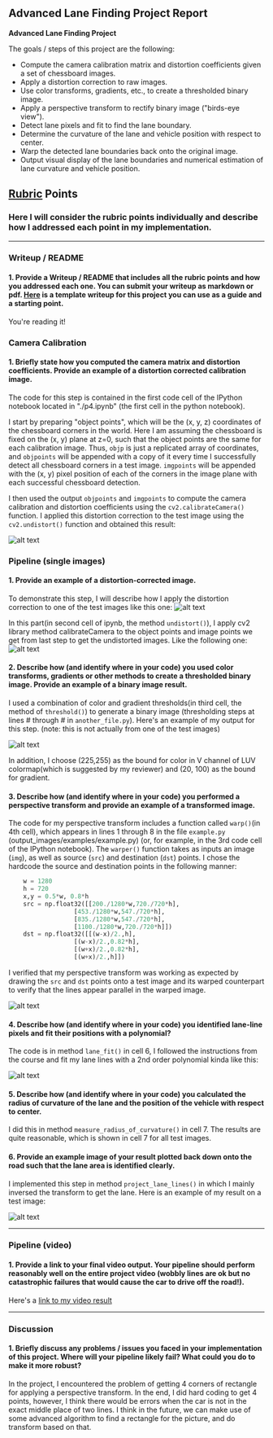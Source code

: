 ## Advanced Lane Finding Project Report

**Advanced Lane Finding Project**

The goals / steps of this project are the following:

* Compute the camera calibration matrix and distortion coefficients given a set of chessboard images.
* Apply a distortion correction to raw images.
* Use color transforms, gradients, etc., to create a thresholded binary image.
* Apply a perspective transform to rectify binary image ("birds-eye view").
* Detect lane pixels and fit to find the lane boundary.
* Determine the curvature of the lane and vehicle position with respect to center.
* Warp the detected lane boundaries back onto the original image.
* Output visual display of the lane boundaries and numerical estimation of lane curvature and vehicle position.

[//]: # (Image References)

[image1]: ./examples/undistort_output.png "Undistorted"
[image2]: ./test_images/test1.jpg "Road Transformed"
[image3]: ./output_images/threshold_binary/thres_test1.jpg "Binary Example"
[image4]: ./output_images/warped/warp_lines1.jpg "Warp Example"
[image5]: ./output_images/lane_fit.png "Fit Visual"
[image6]: ./output_images/lane.png "Output"
[image7]: ./output_images/undistortion/undistortion_test1.jpg "undistortion test1"
[video1]: ./video_output/project_video.mp4 "Video"

## [Rubric](https://review.udacity.com/#!/rubrics/571/view) Points

### Here I will consider the rubric points individually and describe how I addressed each point in my implementation.

---

### Writeup / README

#### 1. Provide a Writeup / README that includes all the rubric points and how you addressed each one.  You can submit your writeup as markdown or pdf.  [Here](https://github.com/udacity/CarND-Advanced-Lane-Lines/blob/master/writeup_template.md) is a template writeup for this project you can use as a guide and a starting point.

You're reading it!

### Camera Calibration

#### 1. Briefly state how you computed the camera matrix and distortion coefficients. Provide an example of a distortion corrected calibration image.

The code for this step is contained in the first code cell of the IPython notebook located in "./p4.ipynb" (the first cell in the python notebook).

I start by preparing "object points", which will be the (x, y, z) coordinates of the chessboard corners in the world. Here I am assuming the chessboard is fixed on the (x, y) plane at z=0, such that the object points are the same for each calibration image.  Thus, `objp` is just a replicated array of coordinates, and `objpoints` will be appended with a copy of it every time I successfully detect all chessboard corners in a test image.  `imgpoints` will be appended with the (x, y) pixel position of each of the corners in the image plane with each successful chessboard detection.

I then used the output `objpoints` and `imgpoints` to compute the camera calibration and distortion coefficients using the `cv2.calibrateCamera()` function.  I applied this distortion correction to the test image using the `cv2.undistort()` function and obtained this result:

![alt text][image1]

### Pipeline (single images)

#### 1. Provide an example of a distortion-corrected image.

To demonstrate this step, I will describe how I apply the distortion correction to one of the test images like this one:
![alt text][image2]

In this part(in second cell of ipynb, the method `undistort()`), I apply cv2 library method calibrateCamera to the object points and image points we get from last step to get the
undistorted images. Like the following one:
![alt text][image7]


#### 2. Describe how (and identify where in your code) you used color transforms, gradients or other methods to create a thresholded binary image.  Provide an example of a binary image result.

I used a combination of color and gradient thresholds(in third cell, the method of `threshold()`) to generate a binary image (thresholding steps at lines # through # in `another_file.py`).  Here's an example of my output for this step.  (note: this is not actually from one of the test images)

![alt text][image3]

In addition, I choose (225,255) as the bound for color in V channel of LUV colormap(which is suggested by my reviewer) and (20, 100) as the bound for gradient.

#### 3. Describe how (and identify where in your code) you performed a perspective transform and provide an example of a transformed image.

The code for my perspective transform includes a function called `warp()`(in 4th cell), which appears in lines 1 through 8 in the file `example.py` (output_images/examples/example.py) (or, for example, in the 3rd code cell of the IPython notebook).  The `warper()` function takes as inputs an image (`img`), as well as source (`src`) and destination (`dst`) points.  I chose the hardcode the source and destination points in the following manner:

```python
    w = 1280
    h = 720
    x,y = 0.5*w, 0.8*h
    src = np.float32([[200./1280*w,720./720*h],
                  [453./1280*w,547./720*h],
                  [835./1280*w,547./720*h],
                  [1100./1280*w,720./720*h]])
    dst = np.float32([[(w-x)/2.,h],
                  [(w-x)/2.,0.82*h],
                  [(w+x)/2.,0.82*h],
                  [(w+x)/2.,h]])
```


I verified that my perspective transform was working as expected by drawing the `src` and `dst` points onto a test image and its warped counterpart to verify that the lines appear parallel in the warped image.

![alt text][image4]

#### 4. Describe how (and identify where in your code) you identified lane-line pixels and fit their positions with a polynomial?

The code is in method `lane_fit()` in cell 6, I followed the instructions from the course and fit my lane lines with a 2nd order polynomial kinda like this:

![alt text][image5]

#### 5. Describe how (and identify where in your code) you calculated the radius of curvature of the lane and the position of the vehicle with respect to center.

I did this in method `measure_radius_of_curvature()` in cell 7. The results are quite reasonable, which is shown in cell 7 for all test images.

#### 6. Provide an example image of your result plotted back down onto the road such that the lane area is identified clearly.

I implemented this step in method `project_lane_lines()` in which I mainly inversed the transform to get the lane. Here is an example of my result on a test image:

![alt text][image6]

---

### Pipeline (video)

#### 1. Provide a link to your final video output.  Your pipeline should perform reasonably well on the entire project video (wobbly lines are ok but no catastrophic failures that would cause the car to drive off the road!).

Here's a [link to my video result](./project_video.mp4)

---

### Discussion

#### 1. Briefly discuss any problems / issues you faced in your implementation of this project.  Where will your pipeline likely fail?  What could you do to make it more robust?

In the project, I encountered the problem of getting 4 corners of rectangle for applying a perspective transform. In the end, I did hard coding to get 4 points, however, I think there would be errors when the car is not in the exact middle place of two lines. I think
in the future, we can make use of some advanced algorithm to find a rectangle for the picture, and do transform based on that.